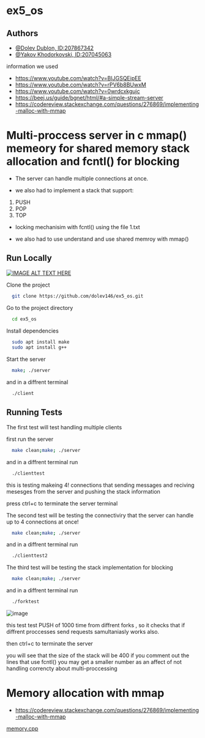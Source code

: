 # ex5_os


## Authors

- [@Dolev Dublon, ID:207867342](https://www.github.com/dolev146)
- [@Yakov Khodorkovski, ID:207045063 ](https://www.github.com/yakov103)

information we used

- https://www.youtube.com/watch?v=BIJGSQEipEE
- https://www.youtube.com/watch?v=rPV6b8BUwxM
- https://www.youtube.com/watch?v=0wrdcxkgujc
- https://beej.us/guide/bgnet/html/#a-simple-stream-server
- https://codereview.stackexchange.com/questions/276869/implementing-malloc-with-mmap

 
# Multi-proccess server in c mmap() memeory for shared memory stack allocation and fcntl() for blocking

* The server can handle multiple connections at once.

* we also had to implement a stack that support: 
1) PUSH <txt>
2) POP
3) TOP

* locking mechanisim with fcntl()
 using the file 1.txt

* we also had to use understand and use shared memroy with mmap() 


## Run Locally
 
 
 [![IMAGE ALT TEXT HERE](https://user-images.githubusercontent.com/62290677/165639055-53c71b69-c166-48e2-a649-60723bed035e.png)](https://www.youtube.com/watch?v=LBb2xoNGdDU)

Clone the project

```bash
  git clone https://github.com/dolev146/ex5_os.git
```

Go to the project directory

```bash
  cd ex5_os
```

Install dependencies

```bash
  sudo apt install make
  sudo apt install g++ 
```

Start the server

```bash
  make; ./server
```

and in a diffrent terminal

```bash
  ./client
```



## Running Tests

The first test will test handling multiple clients

first  run the server

```bash
  make clean;make; ./server
```

and in a diffrent terminal run

```bash
  ./clienttest
```

this is testing makeing 4! connections that sending messages and reciving mesesges from the server and pushing the stack information


press ctrl+c to terminate the server terminal


The second test will be testing the connectiviry that the server can handle up to 4 connections at once!


```bash
  make clean;make; ./server
```

and in a diffrent terminal run

```bash
  ./clienttest2
```
 
 
 The third test will be testing the stack implementation for blocking


```bash
  make clean;make; ./server
```

and in a diffrent terminal run

```bash
  ./forktest
```

 ![image](https://user-images.githubusercontent.com/62290677/169656774-2e419c30-d02c-4537-8676-b3a14528b8a6.png)


 
this test test PUSH of 1000 time from diffrent forks , so it checks that if diffrent proccesses send requests samultaniasly works also.

then ctrl+c to terminate the server

you will see that the size of the stack will be 400 
if you comment out the lines that use fcntl() you may get a smaller number as an affect of not handling correncty about multi-proccessing



# Memory allocation with mmap 
 
- https://codereview.stackexchange.com/questions/276869/implementing-malloc-with-mmap
  
 [memory.cpp](https://github.com/dolev146/ex5_os/blob/main/memory.cpp) 
